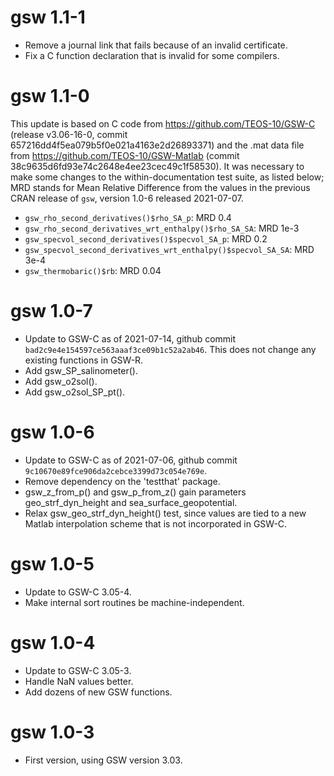 # gsw 1.1-1

* Remove a journal link that fails because of an invalid certificate.
* Fix a C function declaration that is invalid for some compilers.

# gsw 1.1-0

This update is based on C code from https://github.com/TEOS-10/GSW-C (release
v3.06-16-0, commit 657216dd4f5ea079b5f0e021a4163e2d26893371) and the .mat data
file from https://github.com/TEOS-10/GSW-Matlab (commit
38c9635d6fd93e74c2648e4ee23cec49c1f58530). It was necessary to make some
changes to the within-documentation test suite, as listed below; MRD stands for
Mean Relative Difference from the values in the previous CRAN release of `gsw`,
version 1.0-6 released 2021-07-07.

* `gsw_rho_second_derivatives()$rho_SA_p`: MRD 0.4
* `gsw_rho_second_derivatives_wrt_enthalpy()$rho_SA_SA`: MRD 1e-3
* `gsw_specvol_second_derivatives()$specvol_SA_p`: MRD 0.2
* `gsw_specvol_second_derivatives_wrt_enthalpy()$specvol_SA_SA`: MRD 3e-4
* `gsw_thermobaric()$rb`: MRD 0.04

# gsw 1.0-7

- Update to GSW-C as of 2021-07-14, github commit
  `bad2c9e4e154597ce563aaaf3ce09b1c52a2ab46`. This does not change any
  existing functions in GSW-R.
- Add gsw_SP_salinometer().
- Add gsw_o2sol().
- Add gsw_o2sol_SP_pt().

# gsw 1.0-6

- Update to GSW-C as of 2021-07-06, github commit
  `9c10670e89fce906da2cebce3399d73c054e769e`.
- Remove dependency on the 'testthat' package.
- gsw_z_from_p() and gsw_p_from_z() gain parameters geo_strf_dyn_height and
  sea_surface_geopotential.
- Relax gsw_geo_strf_dyn_height() test, since values are tied to a new Matlab
  interpolation scheme that is not incorporated in GSW-C.

# gsw 1.0-5

- Update to GSW-C 3.05-4.
- Make internal sort routines be machine-independent.

# gsw 1.0-4

- Update to GSW-C 3.05-3.
- Handle NaN values better.
- Add dozens of new GSW functions.

# gsw 1.0-3

- First version, using GSW version 3.03.

